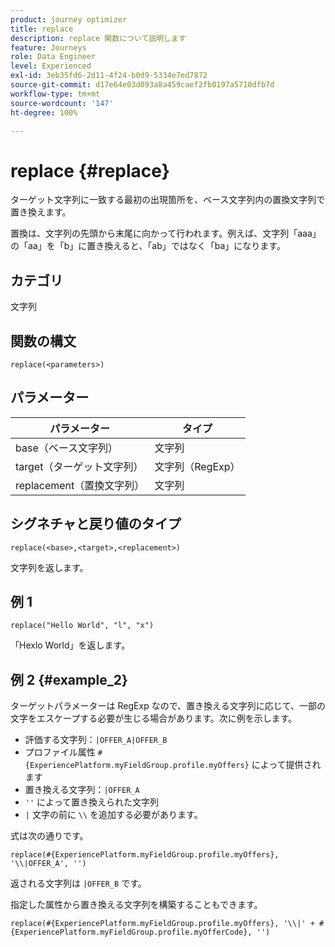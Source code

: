 ```yaml
---
product: journey optimizer
title: replace
description: replace 関数について説明します
feature: Journeys
role: Data Engineer
level: Experienced
exl-id: 3eb35fd6-2d11-4f24-b0d9-5334e7ed7872
source-git-commit: d17e64e03d093a8a459caef2fb0197a5710dfb7d
workflow-type: tm+mt
source-wordcount: '147'
ht-degree: 100%

---
```


# replace {#replace}

ターゲット文字列に一致する最初の出現箇所を、ベース文字列内の置換文字列で置き換えます。

置換は、文字列の先頭から末尾に向かって行われます。例えば、文字列「aaa」の「aa」を「b」に置き換えると、「ab」ではなく「ba」になります。

## カテゴリ

文字列

## 関数の構文

`replace(<parameters>)`

## パラメーター

| パラメーター | タイプ |
|-----------|--------------|
| base（ベース文字列） | 文字列 |
| target（ターゲット文字列） | 文字列（RegExp） |
| replacement（置換文字列） | 文字列 |

## シグネチャと戻り値のタイプ

`replace(<base>,<target>,<replacement>)`

文字列を返します。

## 例 1

`replace("Hello World", "l", "x")`

「Hexlo World」を返します。

## 例 2 {#example_2}

ターゲットパラメーターは RegExp なので、置き換える文字列に応じて、一部の文字をエスケープする必要が生じる場合があります。次に例を示します。

* 評価する文字列：`|OFFER_A|OFFER_B`
* プロファイル属性 `#{ExperiencePlatform.myFieldGroup.profile.myOffers}` によって提供されます
* 置き換える文字列：`|OFFER_A`
* `''` によって置き換えられた文字列
* `|` 文字の前に `\\` を追加する必要があります。

式は次の通りです。

`replace(#{ExperiencePlatform.myFieldGroup.profile.myOffers}, '\\|OFFER_A', '')`

返される文字列は `|OFFER_B` です。

指定した属性から置き換える文字列を構築することもできます。

`replace(#{ExperiencePlatform.myFieldGroup.profile.myOffers}, '\\|' + #{ExperiencePlatform.myFieldGroup.profile.myOfferCode}, '')`
